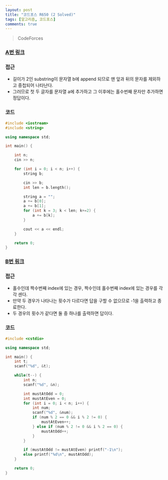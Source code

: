 ```yaml
---
layout: post
title: "코드포스 R650 (2 Solved)"
tags: [알고리즘, 코드포스]
comments: true
---
```


> CodeForces  

### [A번 링크](https://codeforces.com/contest/1367/problem/A)  

### 접근  
- 길이가 2인 substring이 문자열 b에 append 되므로 맨 앞과 뒤의 문자를 제외하고 중첩되어 나타난다.  
- 그러므로 첫 두 글자를 문자열 a에 추가하고 그 이후에는 홀수번째 문자만 추가하면 정답이다.  

### 코드  
~~~c++
#include <iostream>
#include <string>

using namespace std;

int main() {

    int n;
    cin >> n;

    for (int i = 0; i < n; i++) {
        string b;

        cin >> b;
        int len = b.length();

        string a = "";
        a += b[0];
        a += b[1];
        for (int k = 3; k < len; k+=2) {
            a += b[k];
        }

        cout << a << endl;
    }

    return 0;
}
~~~

### [B번 링크](https://codeforces.com/contest/1367/problem/B)  

### 접근  
- 홀수인데 짝수번째 index에 있는 경우, 짝수인데 홀수번째 index에 있는 경우를 각각 센다.  
- 만약 두 경우가 나타나는 횟수가 다르다면 답을 구할 수 없으므로 -1을 출력하고 종료한다.  
- 두 경우의 횟수가 같다면 둘 중 하나를 출력하면 답이다.  

### 코드  
~~~c++
#include <cstdio>

using namespace std;

int main() {
    int t;
    scanf("%d", &t);

    while(t--) {
        int n;
        scanf("%d", &n);

        int mustAtOdd = 0;
        int mustAtEven = 0;
        for (int i = 0; i < n; i++) {
            int num;
            scanf("%d", &num);
            if (num % 2 == 0 && i % 2 != 0) {
                mustAtEven++;
            } else if (num % 2 != 0 && i % 2 == 0) {
                mustAtOdd++;
            }
        }

        if (mustAtOdd != mustAtEven) printf("-1\n");
        else printf("%d\n", mustAtOdd);
    }

    return 0;
}
~~~
